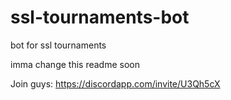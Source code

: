 # ssl-tournaments-bot
bot for ssl tournaments

imma change this readme soon

Join guys: https://discordapp.com/invite/U3Qh5cX
